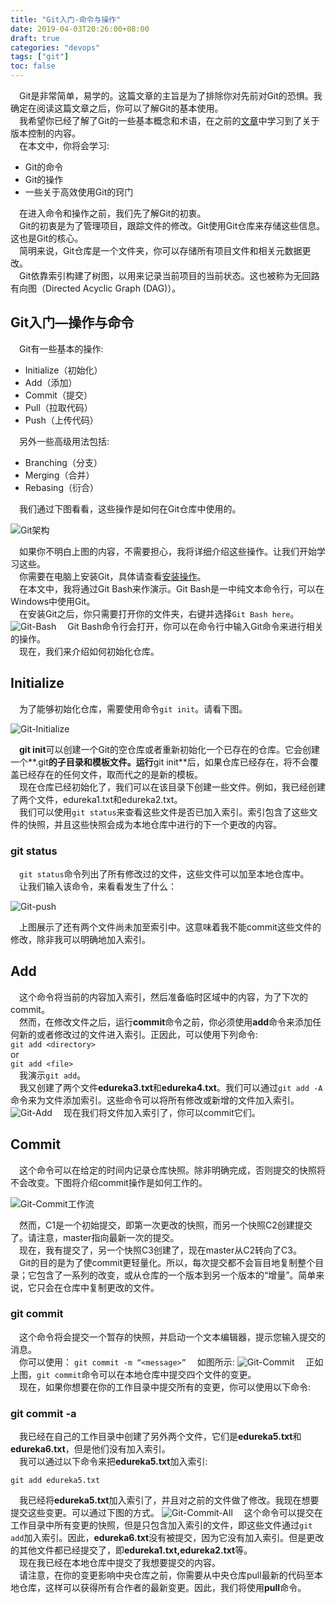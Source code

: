 ```yaml
---
title: "Git入门-命令与操作"
date: 2019-04-03T20:26:00+08:00
draft: true
categories: "devops"
tags: ["git"]
toc: false
---
```

&emsp;Git是非常简单，易学的。这篇文章的主旨是为了排除你对先前对Git的恐惧。我确定在阅读这篇文章之后，你可以了解Git的基本使用。  
&emsp;我希望你已经了解了Git的一些基本概念和术语，在之前的[文章](http://jovi.io/post/what-is-git/)中学习到了关于版本控制的内容。  
&emsp;在本文中，你将会学习:

- Git的命令
- Git的操作
- 一些关于高效使用Git的窍门

&emsp;在进入命令和操作之前，我们先了解Git的初衷。  
&emsp;Git的初衷是为了管理项目，跟踪文件的修改。Git使用Git仓库来存储这些信息。这也是Git的核心。  
&emsp;简明来说，Git仓库是一个文件夹，你可以存储所有项目文件和相关元数据更改。  
&emsp;Git依靠索引构建了树图，以用来记录当前项目的当前状态。这也被称为无回路有向图（Directed Acyclic Graph (DAG)）。  

## Git入门—操作与命令
&emsp;Git有一些基本的操作:

- Initialize（初始化）
- Add（添加）
- Commit（提交）
- Pull（拉取代码）
- Push（上传代码）

&emsp;另外一些高级用法包括:

- Branching（分支）
- Merging（合并）
- Rebasing（衍合）

&emsp;我们通过下图看看，这些操作是如何在Git仓库中使用的。

 ![Git架构](../images/devops/Git-Architechture-Git-Tutorial-Edureka-2-768x720.png)

&emsp;如果你不明白上图的内容，不需要担心，我将详细介绍这些操作。让我们开始学习这些。  
&emsp;你需要在电脑上安装Git，具体请查看[安装操作](https://git-scm.com/)。  
&emsp;在本文中，我将通过Git Bash来作演示。Git Bash是一中纯文本命令行，可以在Windows中使用Git。  
&emsp;在安装Git之后，你只需要打开你的文件夹，右键并选择`Git Bash here`。  
 ![Git-Bash](../images/devops/Git-Bash-Here-Git-Tutorial-Edureka.png)
&emsp;Git Bash命令行会打开，你可以在命令行中输入Git命令来进行相关的操作。  
&emsp;现在，我们来介绍如何初始化仓库。  

## Initialize
&emsp;为了能够初始化仓库，需要使用命令`git init`。请看下图。  

 ![Git-Initialize](../images/devops/Git-Initialize-Git-Tutorial-Edureka.png)
 
 &emsp;**git init**可以创建一个Git的空仓库或者重新初始化一个已存在的仓库。它会创建一个**.git**的子目录和模板文件。运行**git init**后，如果仓库已经存在，将不会覆盖已经存在的任何文件，取而代之的是新的模板。  
 &emsp;现在仓库已经初始化了，我们可以在该目录下创建一些文件。例如，我已经创建了两个文件，edureka1.txt和edureka2.txt。  
 &emsp;我们可以使用`git status`来查看这些文件是否已加入索引。索引包含了这些文件的快照，并且这些快照会成为本地仓库中进行的下一个更改的内容。  
 
### git status
&emsp;`git status`命令列出了所有修改过的文件，这些文件可以加至本地仓库中。  
&emsp;让我们输入该命令，来看看发生了什么：

 ![Git-push](../images/devops/Git-Bash-Here-Git-Tutorial-Edureka.png)
 
 &emsp;上图展示了还有两个文件尚未加至索引中。这意味着我不能commit这些文件的修改，除非我可以明确地加入索引。  
 
## Add
&emsp;这个命令将当前的内容加入索引，然后准备临时区域中的内容，为了下次的commit。  
&emsp;然而，在修改文件之后，运行**commit**命令之前，你必须使用**add**命令来添加任何新的或者修改过的文件进入索引。正因此，可以使用下列命令:  
`git add <directory>`   
or  
`git add <file>`  
&emsp;我演示`git add`。  
&emsp;我又创建了两个文件**edureka3.txt**和**edureka4.txt**。我们可以通过`git add -A`命令来为文件添加索引。这些命令可以将所有修改或新增的文件加入索引。
 ![Git-Add](../images/devops/Git-Add-All-Git-Tutorial-Edureka.png)
 &emsp;现在我们将文件加入索引了，你可以commit它们。  

## Commit
&emsp;这个命令可以在给定的时间内记录仓库快照。除非明确完成，否则提交的快照将不会改变。下图将介绍commit操作是如何工作的。  

 ![Git-Commit工作流](../images/devops/Git-Commit-Workflow-Git-Tutorial-10-Edureka-768x327.png)

&emsp;然而，C1是一个初始提交，即第一次更改的快照，而另一个快照C2创建提交了。请注意，master指向最新一次的提交。  
&emsp;现在，我有提交了，另一个快照C3创建了，现在master从C2转向了C3。  
&emsp;Git的目的是为了使commit更轻量化。所以，每次提交都不会盲目地复制整个目录；它包含了一系列的改变，或从仓库的一个版本到另一个版本的“增量”。简单来说，它只会在仓库中复制更改的文件。  

### git commit
&emsp;这个命令将会提交一个暂存的快照，并启动一个文本编辑器，提示您输入提交的消息。  
&emsp;你可以使用：
`git commit -m “<message>”`
&emsp;如图所示:
 ![Git-Commit](../images/devopsGit-Commit-Git-Tutorial-Edureka.png)
&emsp;正如上图，`git commit`命令可以在本地仓库中提交四个文件的变更。  
&emsp;现在，如果你想要在你的工作目录中提交所有的变更，你可以使用以下命令:

### git commit -a
&emsp;我已经在自己的工作目录中创建了另外两个文件，它们是**edureka5.txt**和**edureka6.txt**，但是他们没有加入索引。  
&emsp;我可以通过以下命令来把**edureka5.txt**加入索引:
```shell
git add edureka5.txt
```
&emsp;我已经将**edureka5.txt**加入索引了，并且对之前的文件做了修改。我现在想要提交这些变更。可以通过下图的方式。
 ![Git-Commit-All](../images/Git-Commit-All-Git-Tutorial-Edureka.png)
&emsp;这个命令可以提交在工作目录中所有变更的快照，但是只包含加入索引的文件，即这些文件通过`git add`加入索引。因此，**edureka6.txt**没有被提交，因为它没有加入索引。但是更改的其他文件都已经提交了，即**edureka1.txt,edureka2.txt**等。  
&emsp;现在我已经在本地仓库中提交了我想要提交的内容。  
&emsp;请注意，在你的变更影响中央仓库之前，你需要从中央仓库pull最新的代码至本地仓库，这样可以获得所有合作者的最新变更。因此，我们将使用**pull**命令。